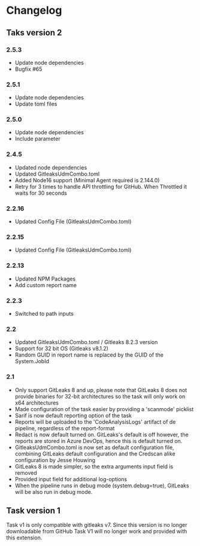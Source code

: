 # Changelog

## Taks version 2

### 2.5.3
- Update node dependencies
- Bugfix #65

### 2.5.1

- Update node dependencies
- Update toml files

### 2.5.0

- Update node dependencies
- Include parameter

### 2.4.5

- Updated node dependencies
- Updated GitleaksUdmCombo.toml
- Added Node16 support (Minimal Agent required is 2.144.0)
- Retry for 3 times to handle API throttling for GitHub. When Throttled it waits for 30 seconds

### 2.2.16

- Updated Config File (GitleaksUdmCombo.toml)


### 2.2.15

- Updated Config File (GitleaksUdmCombo.toml)

### 2.2.13

- Updated NPM Packages
- Add custom report name

### 2.2.3

- Switched to path inputs

### 2.2

- Updated GitleaksUdmCombo.toml / Gitleaks 8.2.3 version
- Support for 32 bit OS (Gitleaks v8.1.2)
- Random GUID in report name is replaced by the GUID of the System.JobId

### 2.1

- Only support GitLeaks 8 and up, please note that GitLeaks 8 does not provide binaries for 32-bit architectures so the task will only work on x64 architectures
- Made configuration of the task easier by providing a 'scanmode' picklist
- Sarif is now default reporting option of the task
- Reports will be uploaded to the 'CodeAnalysisLogs' artifact of de pipeline, regardless of the report-format
- Redact is now default turned on. GitLeaks's default is off however, the reports are stored in Azure DevOps, hence this is default turned on.
- GitleaksUdmCombo.toml is now set as default configuration file, combining GitLeaks default configuration and the Credscan alike configuration by Jesse Houwing
- GitLeaks 8 is made simpler, so the extra arguments input field is removed
- Provided input field for additional log-options
- When the pipeline runs in debug mode (system.debug=true), GitLeaks will be also run in debug mode.

## Task version 1

Task v1 is only compatible with gitleaks v7. Since this version is no longer downloadable from GitHub Task V1 will no longer work and provided with this extension.